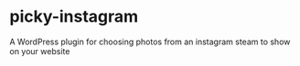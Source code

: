 picky-instagram
===============

A WordPress plugin for choosing photos from an instagram steam to show on your website
